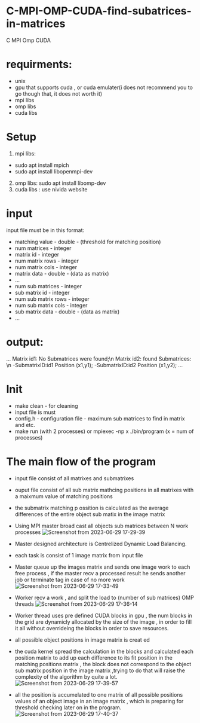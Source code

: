 # C-MPI-OMP-CUDA-find-subatrices-in-matrices
C MPI Omp CUDA
# requirments:
- unix
- gpu that supports cuda , or cuda emulater(i does not recommend you to go though that, it does not worth it)
- mpi libs
- omp libs
- cuda libs
  
# Setup
1. mpi libs:
- sudo apt install mpich
- sudo apt install libopenmpi-dev
2. omp libs: sudo apt install libomp-dev
3. cuda libs : use nivida website
  
# input
input file must be in this format:
- matching value - double - (threshold for matching position)
- num matrices - integer
- matrix id - integer
- num matrix rows - integer
- num matrix cols - integer
- matrix data - double - (data as matrix)
- ...
- num sub matrices - integer
- sub matrix id - integer
- num sub matrix rows - integer
- num sub matrix cols - integer
- sub matrix data - double - (data as matrix)
- ...

# output:
...
Matrix id1: No Submatrices were found;\n
Matrix id2: found Submatrices: \n
-SubmatrixID:id1 Position (x1,y1);
-SubmatrixID:id2 Position (x1,y2);
...
# Init
- make clean - for cleaning
- input file is must
- config.h - configuration file - maximum sub matrices to find in matrix and etc.
- make run (with 2 processes) or  mpiexec -np x ./bin/program (x = num of processes)

# The main flow of the program
- input file consist of all matrixes and submatrixes
- ouput file consist of all sub matrix mathcing positions in all matrixes with a maixmum value of matching positions
- the submatrix matching p ossition is calculated as the average differences of the entire object sub matix in the image matrix

- Using MPI master broad cast all objects sub matrices between N work processes
![Screenshot from 2023-06-29 17-29-39](https://github.com/cohenyuval315/C-MPI-OMP-CUDA-find-subatrices-in-matrices/assets/61754002/0879cbe8-fa4b-4e82-85ad-d760eb576534)


- Master designed architecture is Centrelized Dynamic Load Balancing.
- each task is consist of 1 image matrix from input file
- Master queue up the images matrix and sends one image work to each free process , if the master recv a processed result he sends another job or terminate tag in case of no more work
![Screenshot from 2023-06-29 17-33-49](https://github.com/cohenyuval315/C-MPI-OMP-CUDA-find-subatrices-in-matrices/assets/61754002/2ba0226c-b16a-40e9-bb03-b1a278259955)
  

- Worker recv a work , and split the load to (number of sub matrices) OMP threads 
![Screenshot from 2023-06-29 17-36-14](https://github.com/cohenyuval315/C-MPI-OMP-CUDA-find-subatrices-in-matrices/assets/61754002/551670ce-3e09-45fe-887d-7e3007662929)


- Worker thread uses pre defined CUDA blocks in gpu , the num blocks in the grid are dynamicly allocated by the size of the image , in order to fill it all without overrideing the blocks in order to save resources.
- all possible object positions in image matrix is creat ed
- the cuda kernel spread the calculation in the blocks and calculated each position matrix to add up each difference to its fit position in the matching positions matrix  , the block does not correspond to the object sub matrix position in the image matrix ,trying to do that will raise the complexity of the algorithm by quite a lot.
![Screenshot from 2023-06-29 17-39-57](https://github.com/cohenyuval315/C-MPI-OMP-CUDA-find-subatrices-in-matrices/assets/61754002/8dfa2830-3068-437c-8481-2bdbbe163ba4)


- all the position is accumelated to one matrix of all possible positions values  of an object image in an image matrix , which is preparing  for threshold checking later on in the program.
![Screenshot from 2023-06-29 17-40-37](https://github.com/cohenyuval315/C-MPI-OMP-CUDA-find-subatrices-in-matrices/assets/61754002/26f934e6-3396-4173-b890-1ac5a8fcf648)

